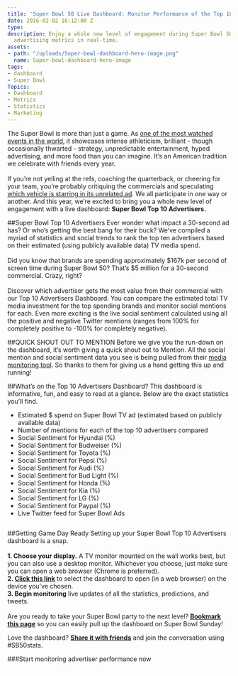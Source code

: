 ```yaml
---
title: 'Super Bowl 50 Live Dashboard: Monitor Performance of the Top 10 Advertisers'
date: 2016-02-02 16:12:00 Z
type: 
description: Enjoy a whole new level of engagement during Super Bowl 50 by tracking
  advertising metrics in real-time.
assets:
- path: "/uploads/Super-bowl-dashboard-hero-image.png"
  name: Super-bowl-dashboard-hero-image
tags:
- dashboard
- Super Bowl
Topics:
- Dashboard
- Metrics
- Statistics
- Marketing
---
```


The Super Bowl is more than just a game. As [one of the most watched events in the world](https://en.wikipedia.org/wiki/Super_Bowl#Television_coverage_and_ratings), it showcases intense athleticism, brilliant - though occasionally thwarted - strategy, unpredictable entertainment, hyped advertising, and more food than you can imagine. It’s an American tradition we celebrate with friends every year. <br><br> If you’re not yelling at the refs, coaching the quarterback, or cheering for your team, you’re probably critiquing the commercials and speculating [which vehicle is starring in its unrelated ad](https://www.youtube.com/watch?v=7lcc62nrl9Y). We all participate in one way or another. And this year, we’re excited to bring you a whole new level of engagement with a live dashboard: **Super Bowl Top 10 Advertisers.**

##Super Bowl Top 10 Advertisers
Ever wonder what impact a 30-second ad has? Or who’s getting the best bang for their buck? We’ve compiled a myriad of statistics and social trends to rank the top ten advertisers based on their estimated (using publicly available data) TV media spend. <br><br> Did you know that brands are spending approximately $167k per second of screen time during Super Bowl 50? That’s $5 million for a 30-second commercial. Crazy, right? <br><br>
Discover which advertiser gets the most value from their commercial with our Top 10 Advertisers Dashboard. You can compare the estimated total TV media investment for the top spending brands and monitor social mentions for each. Even more exciting is the live social sentiment calculated using all the positive and negative Twitter mentions (ranges from 100% for completely positive to -100% for completely negative).  

##QUICK SHOUT OUT TO MENTION
Before we give you the run-down on the dashboard, it’s worth giving a quick shout out to Mention. All the social mention and social sentiment data you see is being pulled from their [media monitoring tool](https://mention.com/en/media-monitoring/). So thanks to them for giving us a hand getting this up and running!

##What’s on the Top 10 Advertisers Dashboard?
This dashboard is informative, fun, and easy to read at a glance. Below are the exact statistics you’ll find.
* Estimated $ spend on Super Bowl TV ad (estimated based on publicly available data)
* Number of mentions for each of the top 10 advertisers compared
* Social Sentiment for Hyundai (%)
* Social Sentiment for Budweiser (%)
* Social Sentiment for Toyota (%)
* Social Sentiment for Pepsi (%)
* Social Sentiment for Audi (%)
* Social Sentiment for Bud Light (%)
* Social Sentiment for Honda (%)
* Social Sentiment for Kia (%)
* Social Sentiment for LG (%)
* Social Sentiment for Paypal (%)
* Live Twitter feed for Super Bowl Ads
<image of advertising dashboard>

##Getting Game Day Ready
Setting up your Super Bowl Top 10 Advertisers dashboard is a snap.<br><br>
**1. Choose your display.** A TV monitor mounted on the wall works best, but you can also use a desktop monitor. Whichever you choose, just make sure you can open a web browser (Chrome is preferred).<br>
**2. [Click this link](https://www.geckoboard.com/super-bowl-50/)** to select the dashboard to open (in a web browser) on the device you’ve chosen. <br>
**3. Begin monitoring** live updates of all the statistics, predictions, and tweets. <br><br>
Are you ready to take your Super Bowl party to the next level? **[Bookmark this page](https://www.geckoboard.com/super-bowl-50/)** so you can easily pull up the dashboard on Super Bowl Sunday!

Love the dashboard? **[Share it with friends](https://twitter.com/intent/tweet?text=Who%27s+winning+the+%23SuperBowl+battle+of+the+brands%3F+Monitor+the+advertising+hype+with+%40geckoboard+%23SB50stats&url=http://bit.ly/20GCEho&@via=geckoboard)** and join the conversation using #SB50stats.

###Start monitoring advertiser performance now
<a href="https://www.geckoboard.com/super-bowl-50/" class="blog__btn" style="color:#fff;">Launch the Live Dashboard</a>
